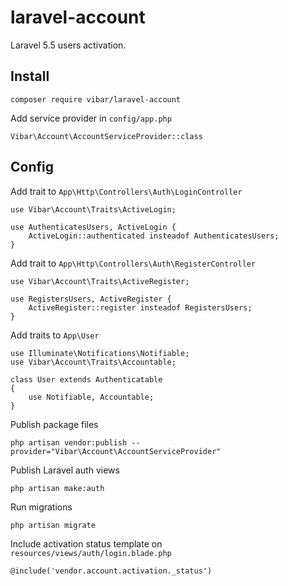 # laravel-account
Laravel 5.5 users activation.


## Install


```
composer require vibar/laravel-account
```

Add service provider in `config/app.php`

```
Vibar\Account\AccountServiceProvider::class
```

## Config

Add trait to `App\Http\Controllers\Auth\LoginController`

```
use Vibar\Account\Traits\ActiveLogin;

use AuthenticatesUsers, ActiveLogin {
    ActiveLogin::authenticated insteadof AuthenticatesUsers;
}
```

Add trait to `App\Http\Controllers\Auth\RegisterController`

```
use Vibar\Account\Traits\ActiveRegister;

use RegistersUsers, ActiveRegister {
    ActiveRegister::register insteadof RegistersUsers;
}
```

Add traits to `App\User`

```
use Illuminate\Notifications\Notifiable;
use Vibar\Account\Traits\Accountable;

class User extends Authenticatable
{
    use Notifiable, Accountable;
}
```

Publish package files
```
php artisan vendor:publish --provider="Vibar\Account\AccountServiceProvider"
```
Publish Laravel auth views
```
php artisan make:auth
```

Run migrations

```
php artisan migrate
```

Include activation status template on `resources/views/auth/login.blade.php`
```
@include('vendor.account.activation._status')
```

